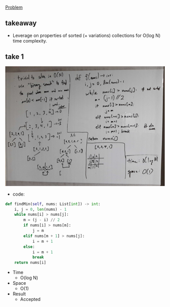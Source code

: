 [Problem](https://leetcode.com/problems/find-minimum-in-rotated-sorted-array/)

## takeaway
- Leverage on properties of sorted (+ variations) collections for O(log N) time
  complexity.

## take 1
![](img-1.jpg)
- code:
```python
def findMin(self, nums: List[int]) -> int:
    i, j = 0, len(nums) - 1
    while nums[i] > nums[j]:
        m = (j - i) // 2
        if nums[i] > nums[m]:
            j = m
        elif nums[m + 1] > nums[j]:
            i = m + 1
        else:
            i = m + 1
            break
    return nums[i]
```
- Time
    - O(log N)
- Space
    - O(1)
- Result
    - Accepted

